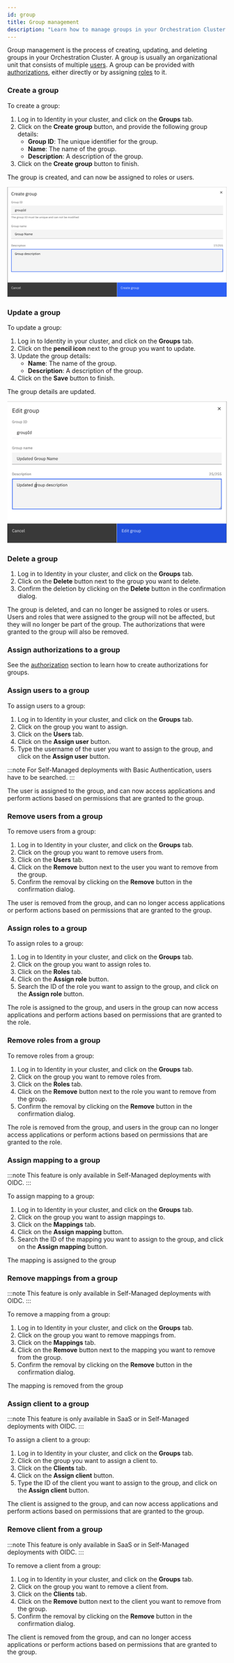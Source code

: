 ```yaml
---
id: group
title: Group management
description: "Learn how to manage groups in your Orchestration Cluster."
---
```


Group management is the process of creating, updating, and deleting groups in your Orchestration Cluster. A group is usually an organizational unit that consists of multiple [users](user.md). A group can be provided with [authorizations](authorization.md), either directly or by assigning [roles](role.md) to it.

### Create a group

To create a group:

1. Log in to Identity in your cluster, and click on the **Groups** tab.
2. Click on the **Create group** button, and provide the following group details:
   - **Group ID**: The unique identifier for the group.
   - **Name**: The name of the group.
   - **Description**: A description of the group.
3. Click on the **Create group** button to finish.

The group is created, and can now be assigned to roles or users.

![identity-create-group-tab](./img/create-group-tab.png)

### Update a group

To update a group:

1. Log in to Identity in your cluster, and click on the **Groups** tab.
2. Click on the **pencil icon** next to the group you want to update.
3. Update the group details:
   - **Name**: The name of the group.
   - **Description**: A description of the group.
4. Click on the **Save** button to finish.

The group details are updated.

![identity-update-group-tab](./img/update-group-tab.png)

### Delete a group

1. Log in to Identity in your cluster, and click on the **Groups** tab.
2. Click on the **Delete** button next to the group you want to delete.
3. Confirm the deletion by clicking on the **Delete** button in the confirmation dialog.

The group is deleted, and can no longer be assigned to roles or users. Users and roles that were assigned to the group will not be affected, but they will no longer be part of the group. The authorizations that were granted to the group will also be removed.

### Assign authorizations to a group

See the [authorization](./authorization.md) section to learn how to create authorizations for groups.

### Assign users to a group

To assign users to a group:

1. Log in to Identity in your cluster, and click on the **Groups** tab.
2. Click on the group you want to assign.
3. Click on the **Users** tab.
4. Click on the **Assign user** button.
5. Type the username of the user you want to assign to the group, and click on the **Assign user** button.

:::note
For Self-Managed deployments with Basic Authentication, users have to be searched.
:::

The user is assigned to the group, and can now access applications and perform actions based on permissions that are granted to the group.

### Remove users from a group

To remove users from a group:

1. Log in to Identity in your cluster, and click on the **Groups** tab.
2. Click on the group you want to remove users from.
3. Click on the **Users** tab.
4. Click on the **Remove** button next to the user you want to remove from the group.
5. Confirm the removal by clicking on the **Remove** button in the confirmation dialog.

The user is removed from the group, and can no longer access applications or perform actions based on permissions that are granted to the group.

### Assign roles to a group

To assign roles to a group:

1. Log in to Identity in your cluster, and click on the **Groups** tab.
2. Click on the group you want to assign roles to.
3. Click on the **Roles** tab.
4. Click on the **Assign role** button.
5. Search the ID of the role you want to assign to the group, and click on the **Assign role** button.

The role is assigned to the group, and users in the group can now access applications and perform actions based on permissions that are granted to the role.

### Remove roles from a group

To remove roles from a group:

1. Log in to Identity in your cluster, and click on the **Groups** tab.
2. Click on the group you want to remove roles from.
3. Click on the **Roles** tab.
4. Click on the **Remove** button next to the role you want to remove from the group.
5. Confirm the removal by clicking on the **Remove** button in the confirmation dialog.

The role is removed from the group, and users in the group can no longer access applications or perform actions based on permissions that are granted to the role.

### Assign mapping to a group

:::note
This feature is only available in Self-Managed deployments with OIDC.
:::

To assign mapping to a group:

1. Log in to Identity in your cluster, and click on the **Groups** tab.
2. Click on the group you want to assign mappings to.
3. Click on the **Mappings** tab.
4. Click on the **Assign mapping** button.
5. Search the ID of the mapping you want to assign to the group, and click on the **Assign mapping** button.

The mapping is assigned to the group

### Remove mappings from a group

:::note
This feature is only available in Self-Managed deployments with OIDC.
:::

To remove a mapping from a group:

1. Log in to Identity in your cluster, and click on the **Groups** tab.
2. Click on the group you want to remove mappings from.
3. Click on the **Mappings** tab.
4. Click on the **Remove** button next to the mapping you want to remove from the group.
5. Confirm the removal by clicking on the **Remove** button in the confirmation dialog.

The mapping is removed from the group

### Assign client to a group

:::note
This feature is only available in SaaS or in Self-Managed deployments with OIDC.
:::

To assign a client to a group:

1. Log in to Identity in your cluster, and click on the **Groups** tab.
2. Click on the group you want to assign a client to.
3. Click on the **Clients** tab.
4. Click on the **Assign client** button.
5. Type the ID of the client you want to assign to the group, and click on the **Assign client** button.

The client is assigned to the group, and can now access applications and perform actions based on permissions that are granted to the group.

### Remove client from a group

:::note
This feature is only available in SaaS or in Self-Managed deployments with OIDC.
:::

To remove a client from a group:

1. Log in to Identity in your cluster, and click on the **Groups** tab.
2. Click on the group you want to remove a client from.
3. Click on the **Clients** tab.
4. Click on the **Remove** button next to the client you want to remove from the group.
5. Confirm the removal by clicking on the **Remove** button in the confirmation dialog.

The client is removed from the group, and can no longer access applications or perform actions based on permissions that are granted to the group.
